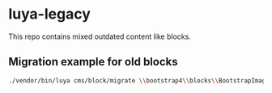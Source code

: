 # luya-legacy
This repo contains mixed outdated content like blocks.

## Migration example for old blocks

```sh
./vendor/bin/luya cms/block/migrate \\bootstrap4\\blocks\\BootstrapImageTextBlock \\legacy\\blocks\\BootstrapImageTextBlock
```
